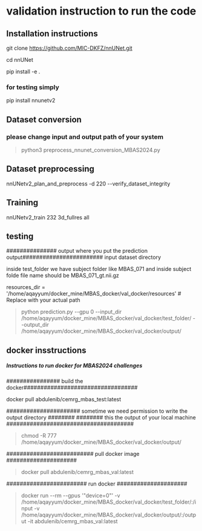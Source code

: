 # validation instruction to run the code


## Installation instructions
git clone https://github.com/MIC-DKFZ/nnUNet.git

cd nnUNet

pip install -e .

### for testing simply 

pip install nnunetv2

## Dataset conversion
### please change input and output path of your system
> python3 preprocess_nnunet_conversion_MBAS2024.py
## Dataset preprocessing

nnUNetv2_plan_and_preprocess -d 220 --verify_dataset_integrity

## Training

nnUNetv2_train 232 3d_fullres all

## testing

############### output where you put the prediction output########################
input dataset directory

inside test_folder we have subject folder like  MBAS_071 and inside subject folde file name should be MBAS_071_gt.nii.gz
             

resources_dir = '/home/aqayyum/docker_mine/MBAS_docker/val_docker/resources'  # Replace with your actual path

> python prediction.py --gpu 0 --input_dir /home/aqayyum/docker_mine/MBAS_docker/val_docker/test_folder/ --output_dir /home/aqayyum/docker_mine/MBAS_docker/val_docker/output/

## docker insstructions

##### Instructions to run docker for MBAS2024 challenges

################ build the docker##################################

docker pull abdulenib/cemrg_mbas_test:latest

###################### sometime we need permission to write the output directory ########
######## this the output of your local machine ######################################

> chmod -R 777 /home/aqayyum/docker_mine/MBAS_docker/val_docker/output/  

########################## pull docker image #####################

> docker pull abdulenib/cemrg_mbas_val:latest

######################## run docker #####################

> docker run --rm  --gpus '"device=0"' -v /home/aqayyum/docker_mine/MBAS_docker/val_docker/test_folder/:/input -v /home/aqayyum/docker_mine/MBAS_docker/val_docker/output/:/output -it abdulenib/cemrg_mbas_val:latest

